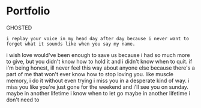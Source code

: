 # Portfolio 
GHOSTED


    i replay your voice in my head day after day because i never want to forget what it sounds like when you say my name.
i wish love would've been enough to save us because i had so much more to give, but you didn't know how to hold it and i didn't know when to quit.
if i'm being honest, ill never feel this way about anyone else because there's a part of me that won't ever know how to stop loving you. like muscle memory, i do it without even trying
i miss you in a desperate kind of way. i miss you like you're just gone for the weekend and i'll see you on sunday.
maybe in another lifetime i know when to let go
maybe in another lifetime i don't need to

